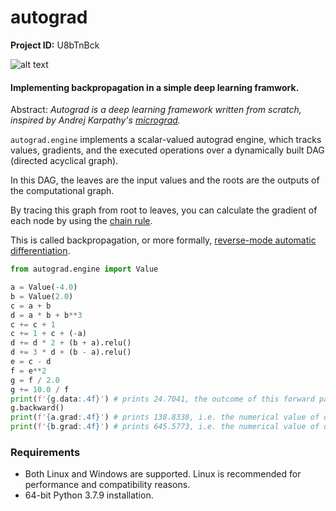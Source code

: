 # autograd

**Project ID:**  U8bTnBck

![alt text](https://github.com/epochlab/autograd/blob/main/sample.png)

#### Implementing backpropagation in a simple deep learning framwork.
Abstract: *Autograd is a deep learning framework written from scratch, inspired by Andrej Karpathy's [micrograd](https://github.com/karpathy/micrograd).*

`autograd.engine` implements a scalar-valued autograd engine, which tracks values, gradients,
and the executed operations over a dynamically built DAG (directed acyclical graph).

In this DAG, the leaves are the input values and the roots are the outputs of the computational graph. 

By tracing this graph from root to leaves, you can calculate the gradient of each node by using the [chain rule](https://en.wikipedia.org/wiki/Chain_rule).

This is called backpropagation, or more formally, [reverse-mode automatic differentiation](https://en.wikipedia.org/wiki/Automatic_differentiation#Reverse_accumulation).

```python
from autograd.engine import Value

a = Value(-4.0)
b = Value(2.0)
c = a + b
d = a * b + b**3
c += c + 1
c += 1 + c + (-a)
d += d * 2 + (b + a).relu()
d += 3 * d + (b - a).relu()
e = c - d
f = e**2
g = f / 2.0
g += 10.0 / f
print(f'{g.data:.4f}') # prints 24.7041, the outcome of this forward pass
g.backward()
print(f'{a.grad:.4f}') # prints 138.8338, i.e. the numerical value of dg/da
print(f'{b.grad:.4f}') # prints 645.5773, i.e. the numerical value of dg/db
```

### Requirements
- Both Linux and Windows are supported. Linux is recommended for performance and compatibility reasons.
- 64-bit Python 3.7.9 installation.
